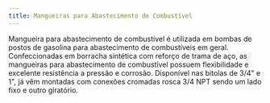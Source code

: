 ```yaml
---
title: Mangueiras para Abastecimento de Combustível
---
```


Mangueira para abastecimento de combustível é utilizada em bombas de postos de gasolina para abastecimento de combustíveis em geral. Confeccionadas em borracha sintética com reforço de trama de aço, as mangueiras para abastecimento de combustível possuem flexibilidade e excelente resistência a pressão e corrosão. Disponível nas bitolas de 3/4" e 1", já vêm montadas com conexões cromadas rosca 3/4 NPT sendo um lado fixo e outro giratório.


